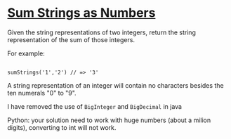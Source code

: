 # [Sum Strings as Numbers](https://www.codewars.com/kata/5324945e2ece5e1f32000370/train/ruby)

Given the string representations of two integers, return the string representation of the sum of those integers.

For example:
```

sumStrings('1','2') // => '3'
```
A string representation of an integer will contain no characters besides the ten numerals "0" to "9".

I have removed the use of <code>BigInteger</code> and <code>BigDecimal</code> in java

Python: your solution need to work with huge numbers (about a milion digits), converting to int will not work.